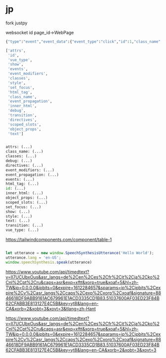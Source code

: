 # jp
fork justpy

websocket
id
page_id->WebPage


```python
{"type":"event","event_data":{"event_type":"click","id":1,"class_name":"Div","html_tag":"div","vue_type":"html_component","event_target":"1","page_id":0,"websocket_id":"","event_current_target":"1"}}

```

```python
['attrs',
 'id',
 'vue_type',
 'show',
 'events',
 'event_modifiers',
 'classes',
 'style',
 'set_focus',
 'html_tag',
 'class_name',
 'event_propagation',
 'inner_html',
 'debug',
 'transition',
 'directives',
 'scoped_slots',
 'object_props',
 'text']


attrs: (...)
class_name: (...)
classes: (...)
debug: (...)
directives: (...)
event_modifiers: (...)
event_propagation: (...)
events: (...)
html_tag: (...)
id: (...)
inner_html: (...)
object_props: (...)
scoped_slots: (...)
set_focus: (...)
show: (...)
style: (...)
text: (...)
transition: (...)
vue_type: (...)


```


https://tailwindcomponents.com/component/table-1


```javascript

let utterance = new window.SpeechSynthesisUtterance('Hello World');
utterance.lang = 'en-US';
window.speechSynthesis.speak(utterance)
```


https://www.youtube.com/api/timedtext?v=II7UCUbxOus&asr_langs=de%2Cen%2Ces%2Cfr%2Cit%2Cja%2Cko%2Cnl%2Cpt%2Cru&caps=asr&exp=xftt&xorp=true&xoaf=5&hl=zh-TW&ip=0.0.0.0&ipbits=0&expire=1612284657&sparams=ip%2Cipbits%2Cexpire%2Cv%2Casr_langs%2Ccaps%2Cexp%2Cxorp%2Cxoaf&signature=8846618DF9ABB9161AC679961E1ACD3335CD1B83.51037600AF03ED23F84B62CFABB3E813127E4C5B&key=yt8&lang=en-CA&xorb=2&xobt=3&xovt=3&tlang=zh-Hant


https://www.youtube.com/api/timedtext?v=II7UCUbxOus&asr_langs=de%2Cen%2Ces%2Cfr%2Cit%2Cja%2Cko%2Cnl%2Cpt%2Cru&caps=asr&exp=xftt&xorp=true&xoaf=5&hl=zh-TW&ip=0.0.0.0&ipbits=0&expire=1612284657&sparams=ip%2Cipbits%2Cexpire%2Cv%2Casr_langs%2Ccaps%2Cexp%2Cxorp%2Cxoaf&signature=8846618DF9ABB9161AC679961E1ACD3335CD1B83.51037600AF03ED23F84B62CFABB3E813127E4C5B&key=yt8&lang=en-CA&xorb=2&xobt=3&xovt=3



